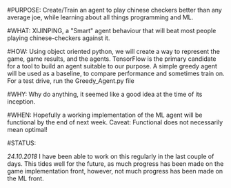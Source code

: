 

#PURPOSE:
    Create/Train an agent to play chinese checkers better than any average joe, while learning about all things programming and ML.

#WHAT:
    XIJINPING, a "Smart" agent behaviour that will beat most people playing chinese-checkers against it.

#HOW:
    Using object oriented python, we will create a way to represent the game, game results, and the agents.
    TensorFlow is the primary candidate for a tool to build an agent suitable to our purpose. A simple greedy agent will be used as a   baseline, to compare performance and sometimes train on.
	For a test drive, run the Greedy_Agent.py file

#WHY:
  Why do anything, it seemed like a good idea at the time of its inception.

#WHEN:
  Hopefully a working implementation of the ML agent will be functional by the end of next week. Caveat: Functional does not necessarily mean optimal!

#STATUS:

  *24.10.2018*
  I have been able to work on this regularly in the last couple of days. This tides well for the future, as much progress has been made on the game implementation front, however, not much progress has been made on the ML front.
  
